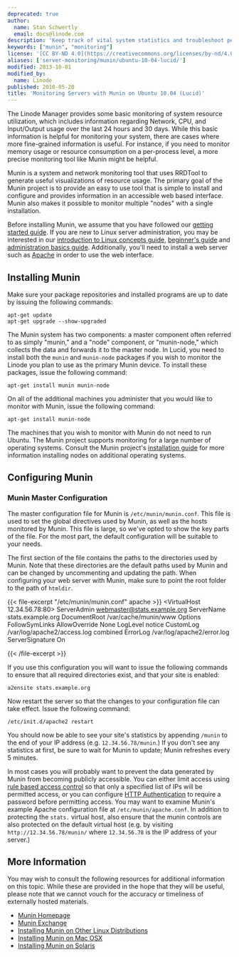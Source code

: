 ```yaml
---
deprecated: true
author:
  name: Stan Schwertly
  email: docs@linode.com
description: 'Keep track of vital system statistics and troubleshoot performance problems with Munin on Ubuntu 10.04 (Lucid).'
keywords: ["munin", "monitoring"]
license: '[CC BY-ND 4.0](https://creativecommons.org/licenses/by-nd/4.0)'
aliases: ['server-monitoring/munin/ubuntu-10-04-lucid/']
modified: 2013-10-01
modified_by:
  name: Linode
published: 2010-05-20
title: 'Monitoring Servers with Munin on Ubuntu 10.04 (Lucid)'
---
```




The Linode Manager provides some basic monitoring of system resource utilization, which includes information regarding Network, CPU, and Input/Output usage over the last 24 hours and 30 days. While this basic information is helpful for monitoring your system, there are cases where more fine-grained information is useful. For instance, if you need to monitor memory usage or resource consumption on a per-process level, a more precise monitoring tool like Munin might be helpful.

Munin is a system and network monitoring tool that uses RRDTool to generate useful visualizations of resource usage. The primary goal of the Munin project is to provide an easy to use tool that is simple to install and configure and provides information in an accessible web based interface. Munin also makes it possible to monitor multiple "nodes" with a single installation.

Before installing Munin, we assume that you have followed our [getting started guide](/docs/getting-started/). If you are new to Linux server administration, you may be interested in our [introduction to Linux concepts guide](/docs/tools-reference/introduction-to-linux-concepts/), [beginner's guide](/docs/platform/linode-beginners-guide/) and [administration basics guide](/docs/tools-reference/linux-system-administration-basics/). Additionally, you'll need to install a web server such as [Apache](/docs/web-servers/apache/installation/ubuntu-10-04-lucid) in order to use the web interface.

Installing Munin
----------------

Make sure your package repositories and installed programs are up to date by issuing the following commands:

    apt-get update
    apt-get upgrade --show-upgraded

The Munin system has two components: a master component often referred to as simply "munin," and a "node" component, or "munin-node," which collects the data and forwards it to the master node. In Lucid, you need to install both the `munin` and `munin-node` packages if you wish to monitor the Linode you plan to use as the primary Munin device. To install these packages, issue the following command:

    apt-get install munin munin-node

On all of the additional machines you administer that you would like to monitor with Munin, issue the following command:

    apt-get install munin-node

The machines that you wish to monitor with Munin do not need to run Ubuntu. The Munin project supports monitoring for a large number of operating systems. Consult the Munin project's [installation guide](http://munin-monitoring.org/wiki/MuninInstallationLinux) for more information installing nodes on additional operating systems.

Configuring Munin
-----------------

### Munin Master Configuration

The master configuration file for Munin is `/etc/munin/munin.conf`. This file is used to set the global directives used by Munin, as well as the hosts monitored by Munin. This file is large, so we've opted to show the key parts of the file. For the most part, the default configuration will be suitable to your needs.

The first section of the file contains the paths to the directories used by Munin. Note that these directories are the default paths used by Munin and can be changed by uncommenting and updating the path. When configuring your web server with Munin, make sure to point the root folder to the path of `htmldir`.

{{< file-excerpt "/etc/munin/munin.conf" apache >}}
<VirtualHost 12.34.56.78:80>
   ServerAdmin webmaster@stats.example.org
   ServerName stats.example.org
   DocumentRoot /var/cache/munin/www
   <Directory />
       Options FollowSymLinks
       AllowOverride None
   </Directory>
   LogLevel notice
   CustomLog /var/log/apache2/access.log combined
   ErrorLog /var/log/apache2/error.log
   ServerSignature On
</VirtualHost>

{{< /file-excerpt >}}


If you use this configuration you will want to issue the following commands to ensure that all required directories exist, and that your site is enabled:

    a2ensite stats.example.org

Now restart the server so that the changes to your configuration file can take effect. Issue the following command:

    /etc/init.d/apache2 restart

You should now be able to see your site's statistics by appending `/munin` to the end of your IP address (e.g. `12.34.56.78/munin`.) If you don't see any statistics at first, be sure to wait for Munin to update; Munin refreshes every 5 minutes.

In most cases you will probably want to prevent the data generated by Munin from becoming publicly accessible. You can either limit access using [rule based access control](/docs/web-servers/apache/configuration/rule-based-access-control) so that only a specified list of IPs will be permitted access, or you can configure [HTTP Authentication](/docs/web-servers/apache/configuration/http-authentication) to require a password before permitting access. You may want to examine Munin's example Apache configuration file at `/etc/munin/apache.conf`. In addition to protecting the `stats.` virtual host, also ensure that the munin controls are also protected on the default virtual host (e.g. by visiting `http://12.34.56.78/munin/` where `12.34.56.78` is the IP address of your server.)

More Information
----------------

You may wish to consult the following resources for additional information on this topic. While these are provided in the hope that they will be useful, please note that we cannot vouch for the accuracy or timeliness of externally hosted materials.

- [Munin Homepage](http://munin-monitoring.org/)
- [Munin Exchange](https://github.com/munin-monitoring/contrib//)
- [Installing Munin on Other Linux Distributions](http://munin-monitoring.org/wiki/MuninInstallationLinux)
- [Installing Munin on Mac OSX](http://munin-monitoring.org/wiki/MuninInstallationDarwin)
- [Installing Munin on Solaris](http://munin-monitoring.org/wiki/MuninInstallationSolaris)



